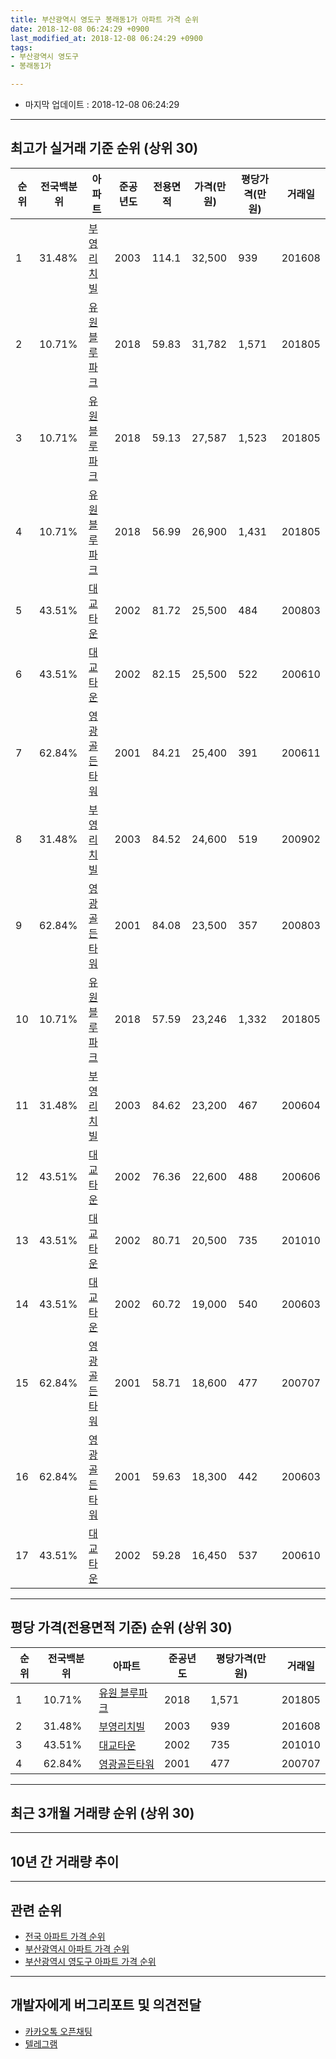 ```yaml
---
title: 부산광역시 영도구 봉래동1가 아파트 가격 순위
date: 2018-12-08 06:24:29 +0900
last_modified_at: 2018-12-08 06:24:29 +0900
tags:
- 부산광역시 영도구
- 봉래동1가

---
```


* 마지막 업데이트 : 2018-12-08 06:24:29

---

## 최고가 실거래 기준 순위 (상위 30)


|순위|전국백분위|아파트|준공년도|전용면적|가격(만원)|평당가격(만원)|거래일|
|---|---|---|---|---|---|---|---|
|1|31.48%|[부영리치빌](https://search.naver.com/search.naver?query=%EB%B6%80%EC%82%B0%EA%B4%91%EC%97%AD%EC%8B%9C+%EC%98%81%EB%8F%84%EA%B5%AC+%EB%B4%89%EB%9E%98%EB%8F%991%EA%B0%80+%EB%B6%80%EC%98%81%EB%A6%AC%EC%B9%98%EB%B9%8C)|2003|114.1|32,500|939|201608|
|2|10.71%|[유원 블루파크](https://search.naver.com/search.naver?query=%EB%B6%80%EC%82%B0%EA%B4%91%EC%97%AD%EC%8B%9C+%EC%98%81%EB%8F%84%EA%B5%AC+%EB%B4%89%EB%9E%98%EB%8F%991%EA%B0%80+%EC%9C%A0%EC%9B%90+%EB%B8%94%EB%A3%A8%ED%8C%8C%ED%81%AC)|2018|59.83|31,782|1,571|201805|
|3|10.71%|[유원 블루파크](https://search.naver.com/search.naver?query=%EB%B6%80%EC%82%B0%EA%B4%91%EC%97%AD%EC%8B%9C+%EC%98%81%EB%8F%84%EA%B5%AC+%EB%B4%89%EB%9E%98%EB%8F%991%EA%B0%80+%EC%9C%A0%EC%9B%90+%EB%B8%94%EB%A3%A8%ED%8C%8C%ED%81%AC)|2018|59.13|27,587|1,523|201805|
|4|10.71%|[유원 블루파크](https://search.naver.com/search.naver?query=%EB%B6%80%EC%82%B0%EA%B4%91%EC%97%AD%EC%8B%9C+%EC%98%81%EB%8F%84%EA%B5%AC+%EB%B4%89%EB%9E%98%EB%8F%991%EA%B0%80+%EC%9C%A0%EC%9B%90+%EB%B8%94%EB%A3%A8%ED%8C%8C%ED%81%AC)|2018|56.99|26,900|1,431|201805|
|5|43.51%|[대교타운](https://search.naver.com/search.naver?query=%EB%B6%80%EC%82%B0%EA%B4%91%EC%97%AD%EC%8B%9C+%EC%98%81%EB%8F%84%EA%B5%AC+%EB%B4%89%EB%9E%98%EB%8F%991%EA%B0%80+%EB%8C%80%EA%B5%90%ED%83%80%EC%9A%B4)|2002|81.72|25,500|484|200803|
|6|43.51%|[대교타운](https://search.naver.com/search.naver?query=%EB%B6%80%EC%82%B0%EA%B4%91%EC%97%AD%EC%8B%9C+%EC%98%81%EB%8F%84%EA%B5%AC+%EB%B4%89%EB%9E%98%EB%8F%991%EA%B0%80+%EB%8C%80%EA%B5%90%ED%83%80%EC%9A%B4)|2002|82.15|25,500|522|200610|
|7|62.84%|[영광골든타워](https://search.naver.com/search.naver?query=%EB%B6%80%EC%82%B0%EA%B4%91%EC%97%AD%EC%8B%9C+%EC%98%81%EB%8F%84%EA%B5%AC+%EB%B4%89%EB%9E%98%EB%8F%991%EA%B0%80+%EC%98%81%EA%B4%91%EA%B3%A8%EB%93%A0%ED%83%80%EC%9B%8C)|2001|84.21|25,400|391|200611|
|8|31.48%|[부영리치빌](https://search.naver.com/search.naver?query=%EB%B6%80%EC%82%B0%EA%B4%91%EC%97%AD%EC%8B%9C+%EC%98%81%EB%8F%84%EA%B5%AC+%EB%B4%89%EB%9E%98%EB%8F%991%EA%B0%80+%EB%B6%80%EC%98%81%EB%A6%AC%EC%B9%98%EB%B9%8C)|2003|84.52|24,600|519|200902|
|9|62.84%|[영광골든타워](https://search.naver.com/search.naver?query=%EB%B6%80%EC%82%B0%EA%B4%91%EC%97%AD%EC%8B%9C+%EC%98%81%EB%8F%84%EA%B5%AC+%EB%B4%89%EB%9E%98%EB%8F%991%EA%B0%80+%EC%98%81%EA%B4%91%EA%B3%A8%EB%93%A0%ED%83%80%EC%9B%8C)|2001|84.08|23,500|357|200803|
|10|10.71%|[유원 블루파크](https://search.naver.com/search.naver?query=%EB%B6%80%EC%82%B0%EA%B4%91%EC%97%AD%EC%8B%9C+%EC%98%81%EB%8F%84%EA%B5%AC+%EB%B4%89%EB%9E%98%EB%8F%991%EA%B0%80+%EC%9C%A0%EC%9B%90+%EB%B8%94%EB%A3%A8%ED%8C%8C%ED%81%AC)|2018|57.59|23,246|1,332|201805|
|11|31.48%|[부영리치빌](https://search.naver.com/search.naver?query=%EB%B6%80%EC%82%B0%EA%B4%91%EC%97%AD%EC%8B%9C+%EC%98%81%EB%8F%84%EA%B5%AC+%EB%B4%89%EB%9E%98%EB%8F%991%EA%B0%80+%EB%B6%80%EC%98%81%EB%A6%AC%EC%B9%98%EB%B9%8C)|2003|84.62|23,200|467|200604|
|12|43.51%|[대교타운](https://search.naver.com/search.naver?query=%EB%B6%80%EC%82%B0%EA%B4%91%EC%97%AD%EC%8B%9C+%EC%98%81%EB%8F%84%EA%B5%AC+%EB%B4%89%EB%9E%98%EB%8F%991%EA%B0%80+%EB%8C%80%EA%B5%90%ED%83%80%EC%9A%B4)|2002|76.36|22,600|488|200606|
|13|43.51%|[대교타운](https://search.naver.com/search.naver?query=%EB%B6%80%EC%82%B0%EA%B4%91%EC%97%AD%EC%8B%9C+%EC%98%81%EB%8F%84%EA%B5%AC+%EB%B4%89%EB%9E%98%EB%8F%991%EA%B0%80+%EB%8C%80%EA%B5%90%ED%83%80%EC%9A%B4)|2002|80.71|20,500|735|201010|
|14|43.51%|[대교타운](https://search.naver.com/search.naver?query=%EB%B6%80%EC%82%B0%EA%B4%91%EC%97%AD%EC%8B%9C+%EC%98%81%EB%8F%84%EA%B5%AC+%EB%B4%89%EB%9E%98%EB%8F%991%EA%B0%80+%EB%8C%80%EA%B5%90%ED%83%80%EC%9A%B4)|2002|60.72|19,000|540|200603|
|15|62.84%|[영광골든타워](https://search.naver.com/search.naver?query=%EB%B6%80%EC%82%B0%EA%B4%91%EC%97%AD%EC%8B%9C+%EC%98%81%EB%8F%84%EA%B5%AC+%EB%B4%89%EB%9E%98%EB%8F%991%EA%B0%80+%EC%98%81%EA%B4%91%EA%B3%A8%EB%93%A0%ED%83%80%EC%9B%8C)|2001|58.71|18,600|477|200707|
|16|62.84%|[영광골든타워](https://search.naver.com/search.naver?query=%EB%B6%80%EC%82%B0%EA%B4%91%EC%97%AD%EC%8B%9C+%EC%98%81%EB%8F%84%EA%B5%AC+%EB%B4%89%EB%9E%98%EB%8F%991%EA%B0%80+%EC%98%81%EA%B4%91%EA%B3%A8%EB%93%A0%ED%83%80%EC%9B%8C)|2001|59.63|18,300|442|200603|
|17|43.51%|[대교타운](https://search.naver.com/search.naver?query=%EB%B6%80%EC%82%B0%EA%B4%91%EC%97%AD%EC%8B%9C+%EC%98%81%EB%8F%84%EA%B5%AC+%EB%B4%89%EB%9E%98%EB%8F%991%EA%B0%80+%EB%8C%80%EA%B5%90%ED%83%80%EC%9A%B4)|2002|59.28|16,450|537|200610|


---

## 평당 가격(전용면적 기준) 순위 (상위 30)


|순위|전국백분위|아파트|준공년도|평당가격(만원)|거래일|
|---|---|---|---|---|---|
|1|10.71%|[유원 블루파크](https://search.naver.com/search.naver?query=%EB%B6%80%EC%82%B0%EA%B4%91%EC%97%AD%EC%8B%9C+%EC%98%81%EB%8F%84%EA%B5%AC+%EB%B4%89%EB%9E%98%EB%8F%991%EA%B0%80+%EC%9C%A0%EC%9B%90+%EB%B8%94%EB%A3%A8%ED%8C%8C%ED%81%AC)|2018|1,571|201805|
|2|31.48%|[부영리치빌](https://search.naver.com/search.naver?query=%EB%B6%80%EC%82%B0%EA%B4%91%EC%97%AD%EC%8B%9C+%EC%98%81%EB%8F%84%EA%B5%AC+%EB%B4%89%EB%9E%98%EB%8F%991%EA%B0%80+%EB%B6%80%EC%98%81%EB%A6%AC%EC%B9%98%EB%B9%8C)|2003|939|201608|
|3|43.51%|[대교타운](https://search.naver.com/search.naver?query=%EB%B6%80%EC%82%B0%EA%B4%91%EC%97%AD%EC%8B%9C+%EC%98%81%EB%8F%84%EA%B5%AC+%EB%B4%89%EB%9E%98%EB%8F%991%EA%B0%80+%EB%8C%80%EA%B5%90%ED%83%80%EC%9A%B4)|2002|735|201010|
|4|62.84%|[영광골든타워](https://search.naver.com/search.naver?query=%EB%B6%80%EC%82%B0%EA%B4%91%EC%97%AD%EC%8B%9C+%EC%98%81%EB%8F%84%EA%B5%AC+%EB%B4%89%EB%9E%98%EB%8F%991%EA%B0%80+%EC%98%81%EA%B4%91%EA%B3%A8%EB%93%A0%ED%83%80%EC%9B%8C)|2001|477|200707|


---

## 최근 3개월 거래량 순위 (상위 30)


<div style="width:100%;">
    <canvas id="deal_count_ranking" height="250"></canvas>
</div>


<script>
new Chart(document.getElementById("deal_count_ranking"), {
    type: 'horizontalBar',
    data: {
        labels: ['영광골든타워'],
        datasets: [{
            label: '실거래 수',
            data: [2],
            borderColor: "rgba(255, 0, 128, 1)",
            backgroundColor: "rgba(255, 0, 128, 0.5)",
            fill: false,
        }]
    },
    options: {
        responsive: true,
        title: {
            display: true,
            text: '최근 3개월 거래량 순위'
        },
        tooltips: {
            mode: 'index',
            intersect: false,
            callbacks: {
                title: function(tooltipItems, data) {
                    return "실거래 수:";
                },
                label: function(tooltipItem, data) {
                    return data.labels[tooltipItem.index] + ": " + tooltipItem.xLabel;
                }
            }
        },
        hover: {
            mode: 'nearest',
            intersect: true
        },
        scales: {
            xAxes: [{
                display: true,
                scaleLabel: {
                    display: true,
                    labelString: '실거래 수'
                },
                ticks: {
                    suggestedMin: 0,
                }
            }],
            yAxes: [{
                display: true,
                ticks: {
                    autoSkip: false,
                    callback: function(value, index, values) {
                        if (value.length > 15)
                            return value.substr(0, 13) + "...";
                        else
                            return value;
                    }
                },
                scaleLabel: {
                    display: false,
                }
            }]
        }
    }
});

</script>


---

## 10년 간 거래량 추이


<div style="width:100%;">
    <canvas id="deal_progress" height="250"></canvas>
</div>

<script>
new Chart(document.getElementById("deal_progress"), {
    type: 'line',
    data: {
        labels: ['200812','200901','200902','200903','200904','200905','200906','200907','200908','200909','200910','200911','200912','201001','201002','201003','201004','201005','201006','201007','201008','201009','201010','201011','201012','201101','201102','201103','201104','201105','201106','201107','201108','201109','201110','201111','201112','201201','201202','201203','201204','201205','201206','201207','201208','201209','201210','201211','201212','201301','201302','201303','201304','201305','201306','201307','201308','201309','201310','201311','201312','201401','201402','201403','201404','201405','201406','201407','201408','201409','201410','201411','201412','201501','201502','201503','201504','201505','201506','201507','201508','201509','201510','201511','201512','201601','201602','201603','201604','201605','201606','201607','201608','201609','201610','201611','201612','201701','201702','201703','201704','201705','201706','201707','201708','201709','201710','201711','201712','201801','201802','201803','201804','201805','201806','201807','201808','201809','201810','201811','201812'],
        datasets: [{
            label: '실거래 수',
            pointRadius: 1,
            data: [0, 2, 2, 2, 1, 0, 1, 1, 1, 0, 0, 1, 0, 0, 2, 1, 2, 0, 0, 0, 0, 2, 4, 1, 0, 0, 0, 3, 1, 5, 1, 1, 1, 3, 1, 1, 0, 0, 2, 2, 1, 0, 0, 2, 2, 1, 1, 1, 0, 1, 1, 1, 1, 3, 1, 2, 1, 3, 0, 2, 2, 0, 0, 0, 0, 1, 0, 2, 2, 0, 0, 2, 0, 1, 1, 2, 1, 3, 2, 3, 2, 1, 2, 0, 2, 0, 2, 0, 1, 1, 0, 2, 1, 2, 1, 1, 1, 1, 1, 0, 1, 0, 1, 0, 1, 0, 0, 1, 0, 0, 2, 0, 0, 8, 1, 0, 0, 1, 2, 0, 0],
            borderColor: "rgba(255, 201, 14, 1)",
            backgroundColor: "rgba(255, 201, 14, 0.5)",
            fill: true,
        }]
    },
    options: {
        responsive: true,
        title: {
            display: true,
            text: '10년간 거래량 추이'
        },
        tooltips: {
            mode: 'index',
            intersect: false,
        },
        hover: {
            mode: 'nearest',
            intersect: true
        },
        scales: {
            xAxes: [{
                display: true,
                scaleLabel: {
                    display: true,
                    labelString: '년/월'
                }
            }],
            yAxes: [{
                display: true,
                ticks: {
                    suggestedMin: 0,
                },
                scaleLabel: {
                    display: true,
                    labelString: '실거래 수'
                }
            }]
        }
    }
});

</script>


---

## 관련 순위

- [전국 아파트 가격 순위](https://inasie.github.io/apt-ranking/전국)
- [부산광역시 아파트 가격 순위](https://inasie.github.io/apt-ranking/부산광역시)
- [부산광역시 영도구 아파트 가격 순위](https://inasie.github.io/apt-ranking/부산광역시-영도구)


---

## 개발자에게 버그리포트 및 의견전달

- [카카오톡 오픈채팅](https://open.kakao.com/o/gLJUAP4)
- [텔레그램](https://t.me/inasie)

